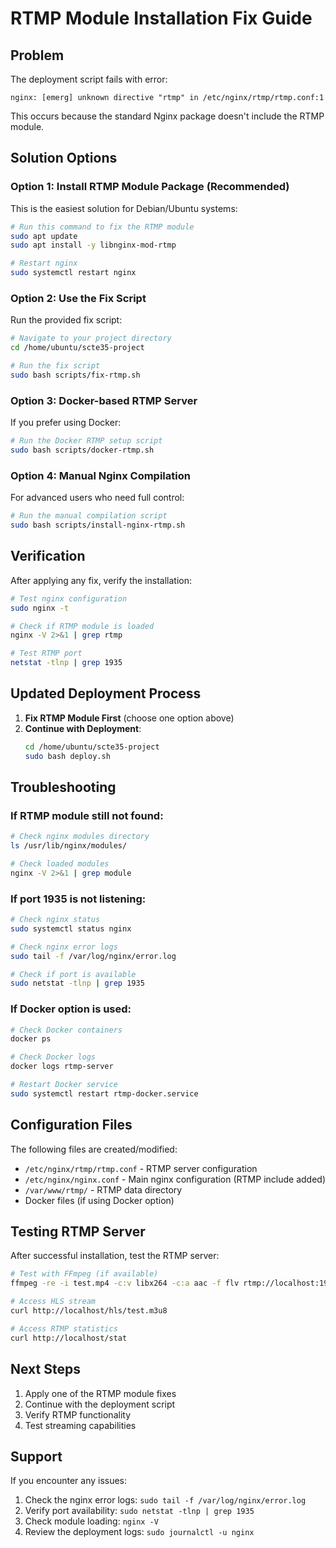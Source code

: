 # RTMP Module Installation Fix Guide

## Problem
The deployment script fails with error:
```
nginx: [emerg] unknown directive "rtmp" in /etc/nginx/rtmp/rtmp.conf:1
```

This occurs because the standard Nginx package doesn't include the RTMP module.

## Solution Options

### Option 1: Install RTMP Module Package (Recommended)

This is the easiest solution for Debian/Ubuntu systems:

```bash
# Run this command to fix the RTMP module
sudo apt update
sudo apt install -y libnginx-mod-rtmp

# Restart nginx
sudo systemctl restart nginx
```

### Option 2: Use the Fix Script

Run the provided fix script:

```bash
# Navigate to your project directory
cd /home/ubuntu/scte35-project

# Run the fix script
sudo bash scripts/fix-rtmp.sh
```

### Option 3: Docker-based RTMP Server

If you prefer using Docker:

```bash
# Run the Docker RTMP setup script
sudo bash scripts/docker-rtmp.sh
```

### Option 4: Manual Nginx Compilation

For advanced users who need full control:

```bash
# Run the manual compilation script
sudo bash scripts/install-nginx-rtmp.sh
```

## Verification

After applying any fix, verify the installation:

```bash
# Test nginx configuration
sudo nginx -t

# Check if RTMP module is loaded
nginx -V 2>&1 | grep rtmp

# Test RTMP port
netstat -tlnp | grep 1935
```

## Updated Deployment Process

1. **Fix RTMP Module First** (choose one option above)
2. **Continue with Deployment**:
   ```bash
   cd /home/ubuntu/scte35-project
   sudo bash deploy.sh
   ```

## Troubleshooting

### If RTMP module still not found:
```bash
# Check nginx modules directory
ls /usr/lib/nginx/modules/

# Check loaded modules
nginx -V 2>&1 | grep module
```

### If port 1935 is not listening:
```bash
# Check nginx status
sudo systemctl status nginx

# Check nginx error logs
sudo tail -f /var/log/nginx/error.log

# Check if port is available
sudo netstat -tlnp | grep 1935
```

### If Docker option is used:
```bash
# Check Docker containers
docker ps

# Check Docker logs
docker logs rtmp-server

# Restart Docker service
sudo systemctl restart rtmp-docker.service
```

## Configuration Files

The following files are created/modified:
- `/etc/nginx/rtmp/rtmp.conf` - RTMP server configuration
- `/etc/nginx/nginx.conf` - Main nginx configuration (RTMP include added)
- `/var/www/rtmp/` - RTMP data directory
- Docker files (if using Docker option)

## Testing RTMP Server

After successful installation, test the RTMP server:

```bash
# Test with FFmpeg (if available)
ffmpeg -re -i test.mp4 -c:v libx264 -c:a aac -f flv rtmp://localhost:1935/live/test

# Access HLS stream
curl http://localhost/hls/test.m3u8

# Access RTMP statistics
curl http://localhost/stat
```

## Next Steps

1. Apply one of the RTMP module fixes
2. Continue with the deployment script
3. Verify RTMP functionality
4. Test streaming capabilities

## Support

If you encounter any issues:
1. Check the nginx error logs: `sudo tail -f /var/log/nginx/error.log`
2. Verify port availability: `sudo netstat -tlnp | grep 1935`
3. Check module loading: `nginx -V`
4. Review the deployment logs: `sudo journalctl -u nginx`